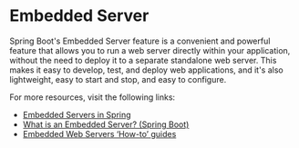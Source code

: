 # Embedded Server

Spring Boot's Embedded Server feature is a convenient and powerful feature that allows you to run a web server directly within your application, without the need to deploy it to a separate standalone web server. This makes it easy to develop, test, and deploy web applications, and it's also lightweight, easy to start and stop, and easy to configure.

For more resources, visit the following links:

- [Embedded Servers in Spring](https://subscription.packtpub.com/book/application-development/9781789132588/3/ch03lvl1sec24/embedded-servers)
- [What is an Embedded Server? (Spring Boot)](https://www.springboottutorial.com/java-programmer-essentials-what-is-an-embedded-server)
- [Embedded Web Servers ‘How-to’ guides](https://docs.spring.io/spring-boot/docs/2.1.9.RELEASE/reference/html/howto-embedded-web-servers.html)
